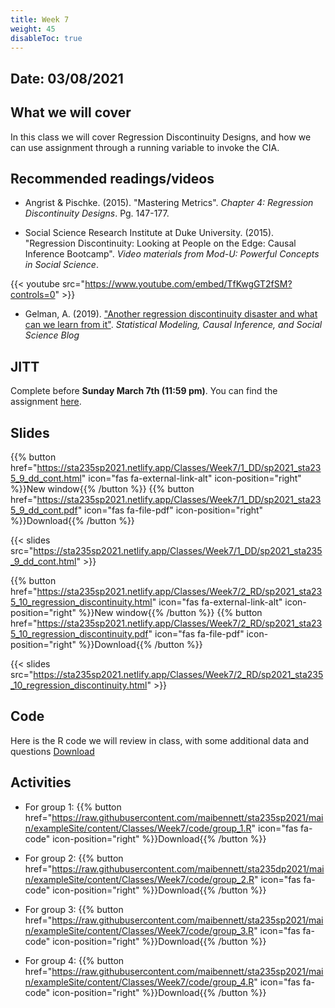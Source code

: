 ```yaml
---
title: Week 7
weight: 45
disableToc: true
---
```


## Date: 03/08/2021

## What we will cover

In this class we will cover Regression Discontinuity Designs, and how we can use assignment through a running variable to invoke the CIA.  

## Recommended readings/videos

- Angrist & Pischke. (2015). "Mastering Metrics". *Chapter 4: Regression Discontinuity Designs*. Pg. 147-177. 

- Social Science Research Institute at Duke University. (2015). "Regression Discontinuity: Looking at People on the Edge: Causal Inference Bootcamp". *Video materials from Mod-U: Powerful Concepts in Social Science*.

{{< youtube src="https://www.youtube.com/embed/TfKwgGT2fSM?controls=0" >}}

- Gelman, A. (2019). ["Another regression discontinuity disaster and what can we learn from it"](https://statmodeling.stat.columbia.edu/2019/06/25/another-regression-discontinuity-disaster-and-what-can-we-learn-from-it/). *Statistical Modeling, Causal Inference, and Social Science Blog*

## JITT

Complete before **Sunday March 7th (11:59 pm)**. You can find the assignment <a onclick="ga('send', 'event', 'External-Link','click','JITT5','0','Link');" href="https://forms.gle/a6FnnkeEdpSmNasM9" target="_blank">here</a>.

## Slides

{{% button href="https://sta235sp2021.netlify.app/Classes/Week7/1_DD/sp2021_sta235_9_dd_cont.html" icon="fas fa-external-link-alt" icon-position="right" %}}New window{{% /button %}} {{% button href="https://sta235sp2021.netlify.app/Classes/Week7/1_DD/sp2021_sta235_9_dd_cont.pdf" icon="fas fa-file-pdf" icon-position="right" %}}Download{{% /button %}} 

{{< slides src="https://sta235sp2021.netlify.app/Classes/Week7/1_DD/sp2021_sta235_9_dd_cont.html" >}}

{{% button href="https://sta235sp2021.netlify.app/Classes/Week7/2_RD/sp2021_sta235_10_regression_discontinuity.html" icon="fas fa-external-link-alt" icon-position="right" %}}New window{{% /button %}} {{% button href="https://sta235sp2021.netlify.app/Classes/Week7/2_RD/sp2021_sta235_10_regression_discontinuity.pdf" icon="fas fa-file-pdf" icon-position="right" %}}Download{{% /button %}} 

{{< slides src="https://sta235sp2021.netlify.app/Classes/Week7/2_RD/sp2021_sta235_10_regression_discontinuity.html" >}}

## Code

Here is the R code we will review in class, with some additional data and questions <a onclick="ga('send', 'event', 'External-Link','click','code7','0','Link');" href="https://raw.githubusercontent.com/maibennett/sta235sp2021/main/exampleSite/content/Classes/Week7/code/sp2021_sta235_10_RD.R" target="_blank" class="btn btn-default">Download<i class="fas fa-code"></i></a> 

## Activities

- For group 1: {{% button href="https://raw.githubusercontent.com/maibennett/sta235sp2021/main/exampleSite/content/Classes/Week7/code/group_1.R" icon="fas fa-code" icon-position="right" %}}Download{{% /button %}} 

- For group 2: {{% button href="https://raw.githubusercontent.com/maibennett/sta235dp2021/main/exampleSite/content/Classes/Week7/code/group_2.R" icon="fas fa-code" icon-position="right" %}}Download{{% /button %}} 

- For group 3: {{% button href="https://raw.githubusercontent.com/maibennett/sta235sp2021/main/exampleSite/content/Classes/Week7/code/group_3.R" icon="fas fa-code" icon-position="right" %}}Download{{% /button %}} 

- For group 4: {{% button href="https://raw.githubusercontent.com/maibennett/sta235sp2021/main/exampleSite/content/Classes/Week7/code/group_4.R" icon="fas fa-code" icon-position="right" %}}Download{{% /button %}} 